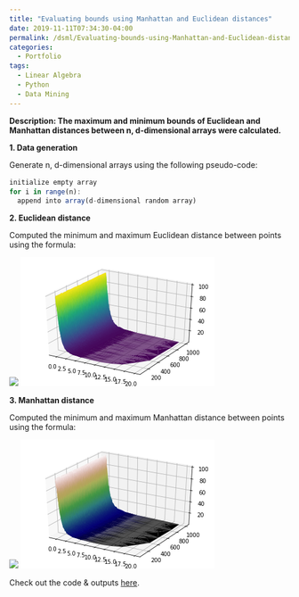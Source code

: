 ```yaml
---
title: "Evaluating bounds using Manhattan and Euclidean distances"
date: 2019-11-11T07:34:30-04:00
permalink: /dsml/Evaluating-bounds-using-Manhattan-and-Euclidean-distances/
categories:
  - Portfolio
tags:
  - Linear Algebra
  - Python
  - Data Mining
---
```

**Description: The maximum and minimum bounds of Euclidean and Manhattan distances between n, d-dimensional arrays were calculated.**

**1. Data generation**

Generate n, d-dimensional arrays using the following pseudo-code:

```javascript
initialize empty array
for i in range(n):
  append into array(d-dimensional random array)
```

**2. Euclidean distance**

Computed the minimum and maximum Euclidean distance between points using the formula:

<img src="https://latex.codecogs.com/gif.latex?Euclidean=\sqrt{d_{i}^{2}-d_{j}^{2}}"/> 

<img src="/assets/images/advanced-data-mining/Euclidean.png?raw=true"/>

**3. Manhattan distance**

Computed the minimum and maximum Manhattan distance between points using the formula:

<img src="https://latex.codecogs.com/gif.latex?Manhattan=|d_{i}-d_{j}|"/>

<img src="/assets/images/advanced-data-mining/Manhattan.png?raw=true"/>

Check out the code & outputs [here](https://github.com/Advaitiyer/advanced-data-mining/tree/master/HW1).
